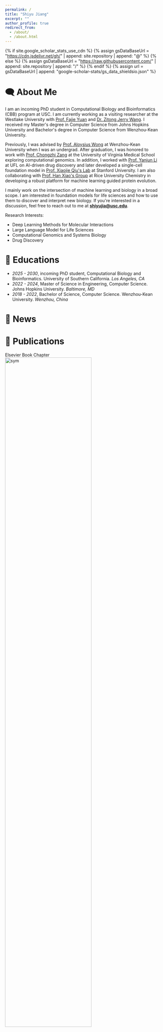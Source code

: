 ```yaml
---
permalink: /
title: "Shiyu Jiang"
excerpt: ""
author_profile: true
redirect_from: 
  - /about/
  - /about.html
---
```


{% if site.google_scholar_stats_use_cdn %}
{% assign gsDataBaseUrl = "https://cdn.jsdelivr.net/gh/" | append: site.repository | append: "@" %}
{% else %}
{% assign gsDataBaseUrl = "https://raw.githubusercontent.com/" | append: site.repository | append: "/" %}
{% endif %}
{% assign url = gsDataBaseUrl | append: "google-scholar-stats/gs_data_shieldsio.json" %}

<span class='anchor' id='about-me'></span>

# 🗨 About Me
I am an incoming PhD student in Computational Biology and Bioinformatics (CBB) program at USC.
I am currently working as a visiting researcher at the Westlake University with 
[Prof. Fajie Yuan](https://en.westlake.edu.cn/faculty/fajie-yuan.html) and 
[Dr. Zitong Jerry Wang](https://cellethology.github.io/).
I received my Master's degree in Computer Science from Johns Hopkins University and 
Bachelor's degree in Computer Science from Wenzhou-Kean University.

Previously, I was advised by [Prof. Aloysius Wong](https://csmt.wku.edu.cn/en/node/1777) at Wenzhou-Kean University 
when I was an undergrad. After graduation, I was honored to work with 
[Prof. Chongzhi Zang](https://zanglab.github.io/index.htm) at the University of Virginia Medical School exploring 
computational genomics. In addition, I worked with [Prof. Yanjun Li](https://yanjun-li.com/index.html) at UFL on 
AI-driven drug discovery and later developed a single-cell foundation model in 
[Prof. Xiaojie Qiu's Lab](https://www.devo-evo.com/) at Stanford University. I am also collaborating with 
[Prof. Han Xiao's Group](https://xiao.rice.edu/) at Rice University Chemistry in developing a robust platform
for machine learning guided protein evolution.

I mainly work on the intersection of machine learning and biology in a broad scope. I am interested in foundation 
models for life sciences and how to use them to discover and interpret new biology. 
If you're interested in a discussion, feel free to reach out to me at **shiyujia@usc.edu**.

Research Interests:
- Deep Learning Methods for Molecular Interactions
- Large Language Model for Life Sciences
- Computational Genomics and Systems Biology
- Drug Discovery

# 📖 Educations
- *2025 - 2030*, incoming PhD student, Computational Biology and Bioinformatics. University of Southern California. *Los Angeles, CA*
- *2022 - 2024*, Master of Science in Engineering, Computer Science. Johns Hopkins University. *Baltimore, MD* 
- *2018 - 2022*, Bachelor of Science, Computer Science. Wenzhou-Kean University. *Wenzhou, China*

# 📰 News

[//]: # (- *2025.12*: Evolla has been accepted by [Nature Communications]&#40;&#41;! Check out our [online server]&#40;http://www.chat-protein.com/&#41;.)
[//]: # (- *2025.12*: ProTrek has been accepted by [Nature Biotechnology]&#40;&#41;! Check out our [online server]&#40;http://search-protrek.com/&#41;.)
[//]: # (- *2025.08*: Excited to begin my PhD journey at USC—looking forward to all the incredible experiences ahead!)
[//]: # (- *2025.08*: SICER 2.0 has been accepted by [Bioinformatics]&#40;&#41;. Check out our updated [tutorial]&#40;https://zanglab.github.io/SICER2/&#41;.)
[//]: # (- *2025.05*: SaProtHub has been accepted by [Nature Methods]&#40;&#41;! Check out our [tutorial]&#40;https://github.com/westlake-repl/SaprotHub?tab=readme-ov-file&#41; and [the OPMC]&#40;https://theopmc.github.io/&#41;.)

[//]: # (- *2025.05*: I left Westlake University where I was fortunate to work on great projects including [SaProtHub]&#40;&#41;, [ProTrek]&#40;&#41;, and [Evolla]&#40;&#41;.)

[//]: # (- *2025.04*: a book chapter in bioinformatics tool development has been published with [Elsevier]&#40;https://shop.elsevier.com/books/cryptic-enzymes-and-moonlighting/irving/978-0-443-15719-6&#41;.)

[//]: # (- *2025.04*: the collaboration work with MSR, SDEML, has been released to bioRxiv.)

[//]: # (- *2025.03*: the python package of SICER 2.0, a ChIP-seq broad peak calling tool, has been updated &#40;check the [Documentation]&#40;https://zanglab.github.io/SICER2/&#41;&#41;.)

[//]: # (- *2025.03*: one paper in explainable AI for prostate cancer has been accepted by [ICME 2025]&#40;https://arxiv.org/abs/2501.01392&#41;.)

[//]: # (- *2025.01*: one paper in multi-agents LLM has been accepted by [NAACL 2025]&#40;https://arxiv.org/abs/2411.00781&#41;.)

[//]: # (- *2024.09*: one paper in computational chemistry has been accepted by [ACS Nano]&#40;https://pubs.acs.org/doi/abs/10.1021/acsnano.4c08316&#41;, featured in the [cover]&#40;https://pubs.acs.org/cms/10.1021/ancac3.2024.18.issue-38/asset/ancac3.2024.18.issue-38.xlargecover-4.jpg&#41;.)

[//]: # (- *2024.08*: one paper has been accepted by [ChemBioChem]&#40;https://chemistry-europe.onlinelibrary.wiley.com/doi/abs/10.1002/cbic.202400366&#41; and is selected as a VIP paper.)

[//]: # (- *2023.07*: one paper in developing a multi-agent model for pandemic simulation has been accepted by [ALIFE 2023]&#40;https://direct.mit.edu/isal/proceedings/isal2023/35/123/116938&#41;.)

[//]: # (- *2022.08*: my first first-authored paper in developing a protein recognition webserver has been accepted by [Bioinformatics]&#40;https://academic.oup.com/bioinformatics/article/38/19/4643/6673135&#41;.)

# 📝 Publications
<div class='paper-box'><div class='paper-box-image'><div><div class="badge">Elsevier Book Chapter</div><img src='images/bookcover.png' alt="sym" width="75%"></div></div>
<div class='paper-box-text' markdown="1">

[Computational approaches and bioinformatic tools for the identification of cryptic enzymes]()
**Shiyu Jiang**, Aloysius Wong, Chunyun Bi. 2025. As a book chapter in Cryptic Enzymes and Moonlighting.
[Book](https://shop.elsevier.com/books/cryptic-enzymes-and-moonlighting/irving/978-0-443-15719-6)
</div>
</div>


<div class='paper-box'><div class='paper-box-image'><div><div class="badge">bioRxiv</div><img src='images/qa.png' alt="sym" width="75%"></div></div>
<div class='paper-box-text' markdown="1">

[Decoding the Molecular Language of Proteins with Evola](https://www.biorxiv.org/content/10.1101/2025.01.05.630192v1)
Xibin Zhou †, Chenchen Han †, Yingqi Zhang ‡, Jin Su ‡, Kai Zhuang ‡, **Shiyu Jiang** ‡, Zichen Yuan, Wei Zheng, Fengyuan Dai, Yuyang Zhou, Yuyang Tao, Dan Wu, Fajie Yuan. *bioRxiv*, 2025.
[Online Server](http://www.chat-protein.com/)
</div>
</div>


<div class='paper-box'><div class='paper-box-image'><div><div class="badge">bioRxiv</div><img src='images/tabula.png' alt="sym" width="75%"></div></div>
<div class='paper-box-text' markdown="1">

[Toward a privacy-preserving predictive foundation model of single-cell transcriptomics with federated learning and tabular modeling](https://www.biorxiv.org/content/10.1101/2025.01.06.631427v1)
Jiayuan Ding †, Jianhui Lin †, **Shiyu Jiang** †, Yixin Wang, Ziyang Mao, Zhaoyu Fang, Jiliang Tang, Min Li, Xiaojie Qiu. *bioRxiv*, 2025.
[GitHub](https://github.com/aristoteleo/tabula)
</div>
</div>


<div class='paper-box'><div class='paper-box-image'><div><div class="badge">bioRxiv</div><img src='images/protrek.png' alt="sym" width="75%"></div></div>
<div class='paper-box-text' markdown="1">

[ProTrek: Navigating the Protein Universe through Tri-Modal Contrastive Learning](https://www.biorxiv.org/content/10.1101/2024.05.30.596740v2.abstract)
Jin Su †, Yan He †, Shiyang You †, **Shiyu Jiang** ‡, Xibin Zhou ‡, Xuting Zhang, Yuxuan Wang, Igor Tolstoy, Hongyuan Lu, Xing Chang, Fajie Yuan. *bioRxiv*, 2024, (In Submission).
[Online Server](http://search-protrek.com/)
</div>
</div>


<div class='paper-box'><div class='paper-box-image'><div><div class="badge">bioRxiv</div><img src='images/saprothub.png' alt="sym" width="75%"></div></div>
<div class='paper-box-text' markdown="1">

[SaprotHub: Making Protein Modeling Accessible to All Biologists](https://www.biorxiv.org/content/10.1101/2024.05.24.595648v5.abstract)
Jin Su, Zhikai Li, Chenchen Han, Yuyang Zhou, Yan He, Junjie Shan, Xibin Zhou, Xing Chang, **Shiyu Jiang**, Dacheng Ma, The OPMC, Martin Steinegger, Sergey Ovchinnikov, Fajie Yuan. *bioRxiv*, 2024, (In Submission). 
[GitHub](https://github.com/westlake-repl/SaprotHub?tab=readme-ov-file) | [OPMC](https://theopmc.github.io/)
</div>
</div>


<div class='paper-box'><div class='paper-box-image'><div><div class="badge">ACS Nano</div><img src='images/acsnano.png' alt="sym" width="75%"></div></div>
<div class='paper-box-text' markdown="1">

[Integrating Metal–Phenolic Networks-Mediated Separation and Machine Learning-Aided Surface-Enhanced Raman Spectroscopy for Accurate Nanoplastics Quantification and Classification](https://pubs.acs.org/doi/abs/10.1021/acsnano.4c08316)
Haoxin Ye, **Shiyu Jiang**, Yan Yan, Bin Zhao, Edward R Grant, David D Kitts, Rickey Y Yada, Anubhav Pratap-Singh, Alberto Baldelli, Tianxi Yang. *ACS Nano*, 2024.
[Featured on Cover](https://pubs.acs.org/cms/10.1021/ancac3.2024.18.issue-38/asset/ancac3.2024.18.issue-38.xlargecover-4.jpg)
</div>
</div>


<div class='paper-box'><div class='paper-box-image'><div><div class="badge">ALIFE 2023</div><img src='images/covid_sim.png' alt="sym" width="75%"></div></div>
<div class='paper-box-text' markdown="1">

[Simulating Disease Spread During Disaster Scenarios](https://direct.mit.edu/isal/proceedings/isal/35/123/116938)
**Shiyu Jiang**, Heejoong Kim, Fabio Henrique Tanaka, Claus Aranha, Anna Bogdanova, Kimia Ghobadi, Anton Dahbura. *The International Conference on Artificial Life*, 2023.
[GitHub](https://github.com/caranha/Koudou/tree/ALIFE_2023)
</div>
</div>


<div class='paper-box'><div class='paper-box-image'><div><div class="badge">Bioinformatics</div><img src='images/bioinformatics2022.png' alt="sym" width="75%"></div></div>
<div class='paper-box-text' markdown="1">

[HNOXPred: a web tool for the prediction of gas-sensing H-NOX proteins from amino acid sequence](https://academic.oup.com/bioinformatics/article/38/19/4643/6673135)
**Shiyu Jiang**, Hemn Barzan Abdalla, Chuyun Bi, Yi Zhu, Xuechen Tian, Yixin Yang, Aloysius Wong. *Bioinformatics*, 2022.
[Online Server](https://www.hnoxpred.com/) | [GitHub](https://github.com/JasonJiangs/HNOX_Pred)
</div>
</div>


<div class='paper-box'><div class='paper-box-image'><div><div class="badge">IJCNN 2021</div><img src='images/ijcnn.png' alt="sym" width="75%"></div></div>
<div class='paper-box-text' markdown="1">

[Deblur-yolo: Real-time object detection with efficient blind motion deblurring](https://ieeexplore.ieee.org/abstract/document/9534352)

Shen Zheng, Yuxiong Wu, **Shiyu Jiang**, Changjie Lu, Gaurav Gupta. *International Joint Conference on Neural Networks*, 2021

</div>
</div>

[comment]: <> (# 🎖 Honors and Awards)

[comment]: <> (- *2021.10* Lorem ipsum dolor sit amet, consectetur adipiscing elit. Vivamus ornare aliquet ipsum, ac tempus justo dapibus sit amet. )

[comment]: <> (- *2021.09* Lorem ipsum dolor sit amet, consectetur adipiscing elit. Vivamus ornare aliquet ipsum, ac tempus justo dapibus sit amet. )

# 🧑‍💻 Experience
- *2024.08 - Present*, Visiting Researcher, [Representation Learning Lab](https://github.com/westlake-repl) & [Cell Ethology Lab](https://cellethology.github.io/), Westlake University, *Hangzhou, China*.
- *2024.01 - 2024.07*, Lab Specialist, [Chongzhi Zang Lab](https://zanglab.github.io/index.htm), University of Virginia School of Medicine, *Charlottesville, VA*.
- *2022.06 - 2022.08*, Software Engineer Intern, [Alibaba Cloud - PolarDB](https://www.alibabacloud.com/product/polardb), *Hangzhou, China*.
- *2021.09 - 2022.03*, Applied Research Intern, [Institute of Automation](https://people.ucas.edu.cn/~zhenshen?language=en), Chinese Academy of Sciences, *Beijing, China*.


# 🔨 Models
## Genomics
- [SICER 2.0](https://zanglab.github.io/SICER2/) (**S**patial-clustering **I**dentification of **C**hIP-**E**nriched **R**egions):
  a ChIP-Seq broad peak calling data analysis method.

- [Tabula](https://github.com/aristoteleo/tabula):
  A privacy-preserving predictive foundation model for single-cell transcriptomics, leveraging federated learning and tabular modeling.

## Protein

[//]: # (- [SDEML]&#40;&#41;:)

[//]: # (  xxx)

- [ProTrek](http://search-protrek.com/):
  a tri-modal protein language model that jointly models protein sequence, structure and function (SSF).

- [Evolla](http://www.chat-protein.com/):
  a protein-language generative model designed to decode the molecular language of proteins.

- [SaProtHub](https://github.com/westlake-repl/SaprotHub?tab=readme-ov-file):
  making Protein Modeling Accessible to All Biologists.

- [HNOXPred](https://www.hnoxpred.com/) (**Pred**iction of **H**eme-**N**itric oxide/**OX**ygen domains):
  a web server to predict gas-sensing H-NOX proteins from amino acid sequences.

## Molecule

[//]: # (- [SmartBind]&#40;https://github.com/AIDD-LiLab/SmartBind&#41;:)

[//]: # (  xxx)

[//]: # (- [ApoDiff]&#40;https://github.com/AIDD-LiLab&#41;:)

[//]: # (  xxx)

## Other
- [Koudou](https://github.com/caranha/Koudou):
  an agent-based model that simulates the infectious disease spread under college town scenario.


# 🌎 Miscellaneous
Outside of work, you’ll often find me at the gym, playing soccer, road cycling, or traveling to new destinations. I also enjoy playing table tennis and the piano occasionally.


<body>
  <a href="https://clustrmaps.com/site/1bt6x"  title="Visit tracker" >
    <img src="//www.clustrmaps.com/map_v2.png?d=aGpjzbKbHZT-5oLEhHvcK0igPnT7IvQmYxySQX6oPb4&cl=ffffff" />
  </a>
</body>